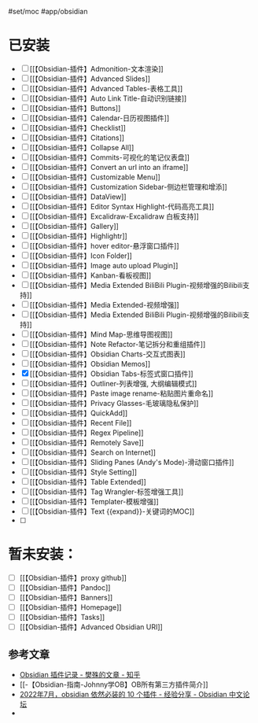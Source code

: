 #set/moc #app/obsidian 
# 已安装
- [ ] [[【Obsidian-插件】Admonition-文本渲染]]
- [ ] [[【Obsidian-插件】Advanced Slides]]
- [ ] [[【Obsidian-插件】Advanced Tables-表格工具]]
- [ ] [[【Obsidian-插件】Auto Link Title-自动识别链接]]
- [ ] [[【Obsidian-插件】Buttons]]
- [ ] [[【Obsidian-插件】Calendar-日历视图插件]]
- [ ] [[【Obsidian-插件】Checklist]]
- [ ] [[【Obsidian-插件】Citations]]
- [ ] [[【Obsidian-插件】Collapse All]]
- [ ] [[【Obsidian-插件】Commits-可视化的笔记仪表盘]]
- [ ] [[【Obsidian-插件】Convert an url into an iframe]]
- [ ] [[【Obsidian-插件】Customizable Menu]]
- [ ] [[【Obsidian-插件】Customization Sidebar-侧边栏管理和增添]]
- [ ] [[【Obsidian-插件】DataView]]
- [ ] [[【Obsidian-插件】Editor Syntax Highlight-代码高亮工具]]
- [ ] [[【Obsidian-插件】Excalidraw-Excalidraw 白板支持]]
- [ ] [[【Obsidian-插件】Gallery]]
- [ ] [[【Obsidian-插件】Highlightr]]
- [ ] [[【Obsidian-插件】hover editor-悬浮窗口插件]]
- [ ] [[【Obsidian-插件】Icon Folder]]
- [ ] [[【Obsidian-插件】Image auto upload Plugin]]
- [ ] [[【Obsidian-插件】Kanban-看板视图]]
- [ ] [[【Obsidian-插件】Media Extended BiliBili Plugin-视频增强的Bilibili支持]]
- [ ] [[【Obsidian-插件】Media Extended-视频增强]]
- [ ] [[【Obsidian-插件】Media Extended BiliBili Plugin-视频增强的Bilibili支持]]
- [ ] [[【Obsidian-插件】Mind Map-思维导图视图]]
- [ ] [[【Obsidian-插件】Note Refactor-笔记拆分和重组插件]]
- [ ] [[【Obsidian-插件】Obsidian Charts-交互式图表]]
- [ ] [[【Obsidian-插件】Obsidian Memos]]
- [x] [[【Obsidian-插件】Obsidian Tabs-标签式窗口插件]]
- [ ] [[【Obsidian-插件】Outliner-列表增强, 大纲编辑模式]]
- [ ] [[【Obsidian-插件】Paste image rename-粘贴图片重命名]]
- [ ] [[【Obsidian-插件】Privacy Glasses-毛玻璃隐私保护]]
- [ ] [[【Obsidian-插件】QuickAdd]]
- [ ] [[【Obsidian-插件】Recent File]]
- [ ] [[【Obsidian-插件】Regex Pipeline]]
- [ ] [[【Obsidian-插件】Remotely Save]]
- [ ] [[【Obsidian-插件】Search on Internet]]
- [ ] [[【Obsidian-插件】Sliding Panes (Andy's Mode)-滑动窗口插件]]
- [ ] [[【Obsidian-插件】Style Setting]]
- [ ] [[【Obsidian-插件】Table Extended]]
- [ ] [[【Obsidian-插件】Tag Wrangler-标签增强工具]]
- [ ] [[【Obsidian-插件】Templater-模板增强]]
- [ ] [[【Obsidian-插件】Text {{expand}}-关键词的MOC]]
- [ ] 

# 暂未安装：
- [ ] [[【Obsidian-插件】proxy github]]
- [ ] [[【Obsidian-插件】Pandoc]]
- [ ] [[【Obsidian-插件】Banners]]
- [ ] [[【Obsidian-插件】Homepage]]
- [ ] [[【Obsidian-插件】Tasks]]
- [ ] [[【Obsidian-插件】Advanced Obsidian URI]]

## 参考文章
* [Obsidian 插件记录 - 樊殊的文章 - 知乎](https://zhuanlan.zhihu.com/p/368487154)
* [[-【Obsidian-指南-Johnny学OB】OB所有第三方插件简介]]
* [2022年7月，obsidian 依然必装的 10 个插件 - 经验分享 - Obsidian 中文论坛](https://forum-zh.obsidian.md/t/topic/8728)
* 